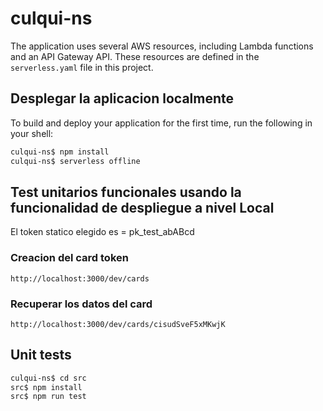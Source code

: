 # culqui-ns

The application uses several AWS resources, including Lambda functions and an API Gateway API. These resources are defined in the `serverless.yaml` file in this project. 

## Desplegar la aplicacion localmente

To build and deploy your application for the first time, run the following in your shell:

```bash
culqui-ns$ npm install 
culqui-ns$ serverless offline 
```


## Test unitarios funcionales usando la funcionalidad de despliegue a nivel Local
 El token statico elegido es  = pk_test_abABcd

### Creacion del card token

    http://localhost:3000/dev/cards

### Recuperar los datos del card

    http://localhost:3000/dev/cards/cisudSveF5xMKwjK

## Unit tests

```bash
culqui-ns$ cd src
src$ npm install
src$ npm run test
```

